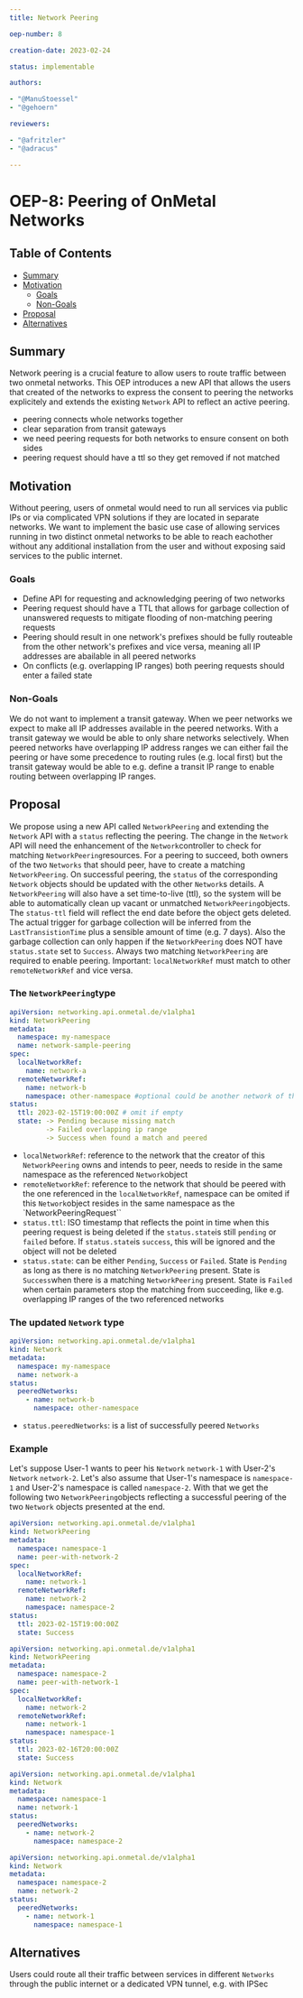 ```yaml
---
title: Network Peering

oep-number: 8

creation-date: 2023-02-24

status: implementable

authors:

- "@ManuStoessel"
- "@gehoern"

reviewers:

- "@afritzler"
- "@adracus"

---
```


# OEP-8: Peering of OnMetal Networks

## Table of Contents

- [Summary](#summary)
- [Motivation](#motivation)
    - [Goals](#goals)
    - [Non-Goals](#non-goals)
- [Proposal](#proposal)
- [Alternatives](#alternatives)

## Summary

Network peering is a crucial feature to allow users to route traffic between two onmetal networks. This OEP introduces a new API that allows the users that created of the networks to express the consent to peering the networks explicitely and extends the existing `Network` API to reflect an active peering.

- peering connects whole networks together
- clear separation from transit gateways
- we need peering requests for both networks to ensure consent on both sides
- peering request should have a ttl so they get removed if not matched

## Motivation

Without peering, users of onmetal would need to run all services via public IPs or via complicated VPN solutions if they are located in separate networks.
We want to implement the basic use case of allowing services running in two distinct onmetal networks to be able to reach eachother without any additional installation from the user and without exposing said services to the public internet.

### Goals

* Define API for requesting and acknowledging peering of two networks
* Peering request should have a TTL that allows for garbage collection of unanswered requests to mitigate flooding of non-matching peering requests
* Peering should result in one network's prefixes should be fully routeable from the other network's prefixes and vice versa, meaning all IP addresses are abailable in all peered networks
* On conflicts (e.g. overlapping IP ranges) both peering requests should enter a failed state

### Non-Goals

We do not want to implement a transit gateway. When we peer networks we expect to make all IP addresses available in the peered networks. With a transit gateway we would be able to only share networks selectively. When peered networks have overlapping IP address ranges we can either fail the peering or have some precedence to routing rules (e.g. local first) but the transit gateway would be able to e.g. define a transit IP range to enable routing between overlapping IP ranges.

## Proposal

We propose using a new API called `NetworkPeering` and extending the `Network` API with a `status` reflecting the peering. The change in the `Network` API will need the enhancement of the `Network`controller to check for matching `NetworkPeering`resources.
For a peering to succeed, both owners of the two `Networks` that should peer, have to create a matching `NetworkPeering`. On successful peering, the `status` of the corresponding `Network` objects should be updated with the other `Network`s details.
A `NetworkPeering` will also have a set time-to-live (ttl), so the system will be able to automatically clean up vacant or unmatched `NetworkPeering`objects. The `status-ttl` field will reflect the end date before the object gets deleted. The actual trigger for garbage collection will be inferred from the `LastTransistionTime` plus a sensible amount of time (e.g. 7 days). Also the garbage collection can only happen if the `NetworkPeering` does NOT have `status.state` set to `Success`.
Always two matching `NetworkPeering` are required to enable peering. Important: `localNetworkRef` must match to other `remoteNetworkRef` and vice versa.

### The `NetworkPeering`type

```yaml
apiVersion: networking.api.onmetal.de/v1alpha1
kind: NetworkPeering
metadata:
  namespace: my-namespace
  name: network-sample-peering
spec:
  localNetworkRef:
    name: network-a
  remoteNetworkRef:
    name: network-b
    namespace: other-namespace #optional could be another network of the same namespace
status:
  ttl: 2023-02-15T19:00:00Z # omit if empty
  state: -> Pending because missing match
         -> Failed overlapping ip range
         -> Success when found a match and peered
```

* `localNetworkRef`: reference to the network that the creator of this `NetworkPeering` owns and intends to peer, needs to reside in the same namespace as the referenced `Network`object
* `remoteNetworkRef`: reference to the network that should be peered with the one referenced in the `localNetworkRef`, namespace can be omited if this `Network`object resides in the same namespace as the `NetworkPeeringRequest``
* `status.ttl`: ISO timestamp that reflects the point in time when this peering request is being deleted if the `status.state`is still `pending` or `failed` before. If `status.state`is `success`, this will be ignored and the object will not be deleted
* `status.state`: can be either `Pending`, `Success` or `Failed`. State is `Pending` as long as there is no matching `NetworkPeering` present. State is `Success`when there is a matching `NetworkPeering` present. State is `Failed` when certain parameters stop the matching from succeeding, like e.g. overlapping IP ranges of the two referenced networks

### The updated `Network` type

```yaml
apiVersion: networking.api.onmetal.de/v1alpha1
kind: Network
metadata:
  namespace: my-namespace
  name: network-a
status:
  peeredNetworks:
    - name: network-b
      namespace: other-namespace
```

* `status.peeredNetworks`: is a list of successfully peered `Networks`

### Example

Let's suppose User-1 wants to peer his `Network` `network-1` with User-2's `Network` `network-2`. Let's also assume that User-1's namespace is `namespace-1` and User-2's namespace is called `namespace-2`. With that we get the following two `NetworkPeering`objects reflecting a successful peering of the two `Network` objects presented at the end.

```yaml
apiVersion: networking.api.onmetal.de/v1alpha1
kind: NetworkPeering
metadata:
  namespace: namespace-1
  name: peer-with-network-2
spec:
  localNetworkRef:
    name: network-1
  remoteNetworkRef:
    name: network-2
    namespace: namespace-2
status:
  ttl: 2023-02-15T19:00:00Z 
  state: Success
```

```yaml
apiVersion: networking.api.onmetal.de/v1alpha1
kind: NetworkPeering
metadata:
  namespace: namespace-2
  name: peer-with-network-1
spec:
  localNetworkRef:
    name: network-2
  remoteNetworkRef:
    name: network-1
    namespace: namespace-1
status:
  ttl: 2023-02-16T20:00:00Z 
  state: Success
```

```yaml
apiVersion: networking.api.onmetal.de/v1alpha1
kind: Network
metadata:
  namespace: namespace-1
  name: network-1
status:
  peeredNetworks:
    - name: network-2
      namespace: namespace-2
```

```yaml
apiVersion: networking.api.onmetal.de/v1alpha1
kind: Network
metadata:
  namespace: namespace-2
  name: network-2
status:
  peeredNetworks:
    - name: network-1
      namespace: namespace-1
```

## Alternatives

Users could route all their traffic between services in different `Networks` through the public internet or a dedicated VPN tunnel, e.g. with IPSec